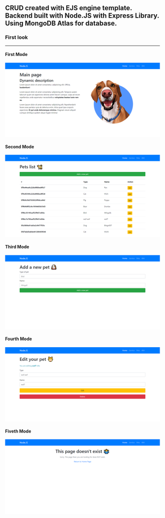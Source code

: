 ## CRUD created with EJS engine template. Backend built with Node.JS with Express Library. Using MongoDB Atlas for database.

### First look
___
#### First Mode
<img src="githubSrc/Pets-API-1.png">

#### Second Mode
<img src="githubSrc/Pets-API-2.png">

#### Third Mode
<img src="githubSrc/Pets-API-3.png">

#### Fourth Mode
<img src="githubSrc/Pets-API-4.png">

#### Fiveth Mode
<img src="githubSrc/Pets-API-5.png">